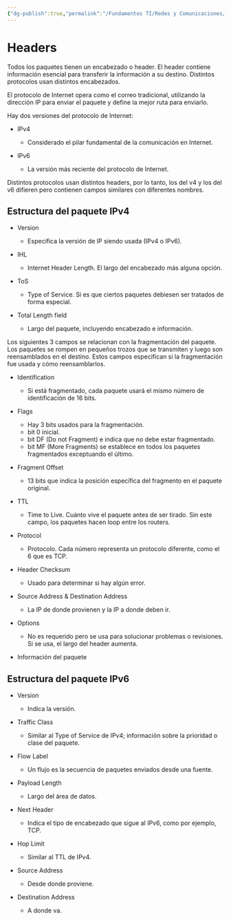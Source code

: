 ```yaml
---
{"dg-publish":true,"permalink":"/Fundamentos TI/Redes y Comunicaciones/Ciclo de Red/05 Headers/"}
---
```


# Headers

Todos los paquetes tienen un encabezado o header. El header contiene información esencial para transferir la información a su destino. Distintos protocolos usan distintos encabezados.

El protocolo de Internet opera como el correo tradicional, utilizando la dirección IP para enviar el paquete y define la mejor ruta para enviarlo.

Hay dos versiones del protocolo de Internet:
- IPv4
	- Considerado el pilar fundamental de la comunicación en Internet.

- IPv6
	- La versión más reciente del protocolo de Internet.

Distintos protocolos usan distintos headers, por lo tanto, los del v4 y los del v6 difieren pero contienen campos similares con diferentes nombres.

## Estructura del paquete IPv4

- Version
	- Especifica la versión de IP siendo usada (IPv4 o IPv6).

- IHL
	- Internet Header Length. El largo del encabezado más alguna opción.

- ToS
	- Type of Service. Si es que ciertos paquetes debiesen ser tratados de forma especial.

- Total Length field
	- Largo del paquete, incluyendo encabezado e información.

Los siguientes 3 campos se relacionan con la fragmentación del paquete. Los paquetes se rompen en pequeños trozos que se transmiten y luego son reensamblados en el destino. Estos campos especifican si la fragmentación fue usada y cómo reensamblarlos.

- Identification
	- Si está fragmentado, cada paquete usará el mismo número de identificación de 16 bits.

- Flags
	- Hay 3 bits usados para la fragmentación.
	- bit 0 inicial.
	- bit DF (Do not Fragment) e indica que no debe estar fragmentado.
	- bit MF (More Fragments) se establece en todos los paquetes fragmentados exceptuando el último.

- Fragment Offset
	- 13 bits que indica la posición específica del fragmento en el paquete original.

- TTL
	- Time to Live. Cuánto vive el paquete antes de ser tirado. Sin este campo, los paquetes hacen loop entre los routers.

- Protocol
	- Protocolo. Cada número representa un protocolo diferente, como el 6 que es TCP.

- Header Checksum
	- Usado para determinar si hay algún error.

- Source Address & Destination Address
	- La IP de donde provienen y la IP a donde deben ir.

- Options
	- No es requerido pero se usa para solucionar problemas o revisiones. Si se usa, el largo del header aumenta.

- Información del paquete

## Estructura del paquete IPv6

- Version
	- Indica la versión.

- Traffic Class
	- Similar al Type of Service de IPv4; información sobre la prioridad o clase del paquete.

- Flow Label
	- Un flujo es la secuencia de paquetes enviados desde una fuente.

- Payload Length
	- Largo del área de datos.

- Next Header
	- Indica el tipo de encabezado que sigue al IPv6, como por ejemplo, TCP.

- Hop Limit
	- Similar al TTL de IPv4.

- Source Address
	- Desde donde proviene.

- Destination Address
	- A donde va.
